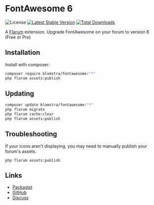 # FontAwesome 6

![License](https://img.shields.io/badge/license-MIT-blue.svg) [![Latest Stable Version](https://img.shields.io/packagist/v/blomstra/fontawesome.svg)](https://packagist.org/packages/blomstra/fontawesome) [![Total Downloads](https://img.shields.io/packagist/dt/blomstra/fontawesome.svg)](https://packagist.org/packages/blomstra/fontawesome)

A [Flarum](http://flarum.org) extension. Upgrade FontAwesome on your forum to version 6 (Free or Pro)

## Installation

Install with composer:

```sh
composer require blomstra/fontawesome:"*"
php flarum assets:publish
```

## Updating

```sh
composer update blomstra/fontawesome:"*"
php flarum migrate
php flarum cache:clear
php flarum assets:publish
```

## Troubleshooting

If your icons aren't displaying, you may need to manually publish your forum's assets.

```
php flarum assets:publish
```

## Links

- [Packagist](https://packagist.org/packages/blomstra/fontawesome)
- [GitHub](https://github.com/blomstra/fontawesome)
- [Discuss](https://discuss.flarum.org/d/PUT_DISCUSS_SLUG_HERE)
